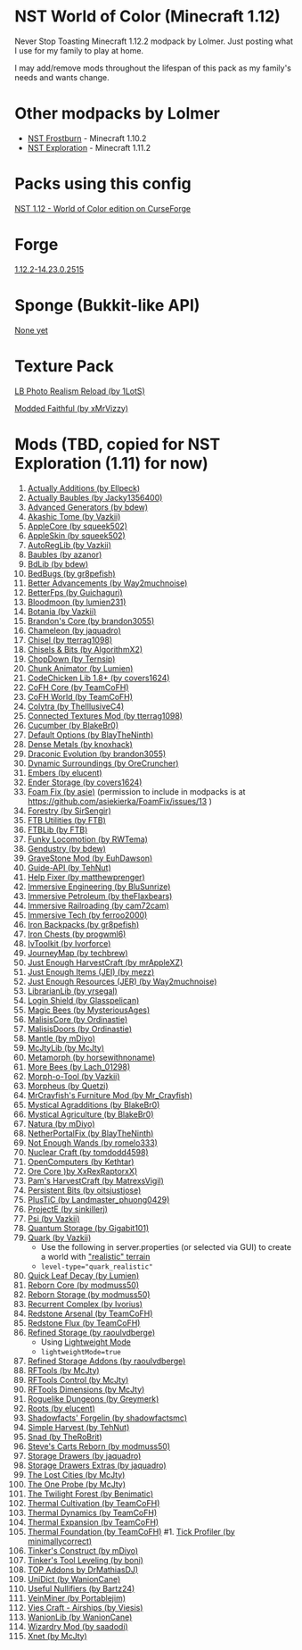NST World of Color (Minecraft 1.12)
============================

Never Stop Toasting Minecraft 1.12.2 modpack by Lolmer. Just posting what I use for my family to play at home.

I may add/remove mods throughout the lifespan of this pack as my family's needs and wants change.

# Other modpacks by Lolmer
* [NST Frostburn](https://minecraft.curseforge.com/projects/nst-unofficial-frostburn) - Minecraft 1.10.2
* [NST Exploration](https://minecraft.curseforge.com/projects/nst-unofficial-exploration) - Minecraft 1.11.2

# Packs using this config

[NST 1.12 - World of Color edition on CurseForge](https://minecraft.curseforge.com/projects/nst-world-of-color)


# Forge

[1.12.2-14.23.0.2515](http://files.minecraftforge.net/maven/net/minecraftforge/forge/index_1.12.2.html)

# Sponge (Bukkit-like API)

[None yet](http://files.minecraftforge.net/maven/org/spongepowered/spongeforge/)

# Texture Pack
[LB Photo Realism Reload (by 1LotS)](https://minecraft.curseforge.com/projects/lb-photo-realism-reload)

[Modded Faithful (by xMrVizzy)](https://minecraft.curseforge.com/projects/modded-faithful)

# Mods (TBD, copied for NST Exploration (1.11) for now)

1. [Actually Additions (by Ellpeck)](https://minecraft.curseforge.com/projects/actually-additions)
1. [Actually Baubles (by Jacky1356400)](https://minecraft.curseforge.com/projects/actually-baubles)
1. [Advanced Generators (by bdew)](https://minecraft.curseforge.com/mc-mods/223622)
1. [Akashic Tome (by Vazkii)](https://minecraft.curseforge.com/projects/akashic-tome)
1. [AppleCore (by squeek502)](https://minecraft.curseforge.com/projects/applecore)
1. [AppleSkin (by squeek502)](https://minecraft.curseforge.com/mc-mods/248787)
1. [AutoRegLib (by Vazkii)](https://minecraft.curseforge.com/mc-mods/250363)
1. [Baubles (by azanor)](https://minecraft.curseforge.com/mc-mods/227083)
1. [BdLib (by bdew)](https://minecraft.curseforge.com/mc-mods/70496)
1. [BedBugs (by gr8pefish)](https://minecraft.curseforge.com/projects/bed-bugs)
1. [Better Advancements (by Way2muchnoise)](https://minecraft.curseforge.com/projects/better-advancements)
1. [BetterFps (by Guichaguri)](https://minecraft.curseforge.com/mc-mods/229876)
1. [Bloodmoon (by lumien231)](https://minecraft.curseforge.com/mc-mods/226321)
1. [Botania (by Vazkii)](https://minecraft.curseforge.com/mc-mods/225643)
1. [Brandon's Core (by brandon3055)](https://minecraft.curseforge.com/projects/brandons-core)
1. [Chameleon (by jaquadro)](https://minecraft.curseforge.com/projects/chameleon)
1. [Chisel (by tterrag1098)](https://minecraft.curseforge.com/projects/chisel)
1. [Chisels & Bits (by AlgorithmX2)](https://minecraft.curseforge.com/projects/chisels-bits)
1. [ChopDown (by Ternsip)](https://minecraft.curseforge.com/projects/chopdown)
1. [Chunk Animator (by Lumien)](https://minecraft.curseforge.com/projects/chunk-animator)
1. [CodeChicken Lib 1.8+ (by covers1624)](https://mods.curse.com/mc-mods/minecraft/242818-codechicken-lib-1-8)
1. [CoFH Core (by TeamCoFH)](https://minecraft.curseforge.com/projects/cofhcore)
1. [CoFH World (by TeamCoFH)](https://minecraft.curseforge.com/projects/cofh-world)
1. [Colytra (by TheIllusiveC4)](https://minecraft.curseforge.com/projects/colytra)
1. [Connected Textures Mod (by tterrag1098)](https://minecraft.curseforge.com/projects/ctm)
1. [Cucumber (by BlakeBr0)](https://minecraft.curseforge.com/projects/cucumber)
1. [Default Options (by BlayTheNinth)](https://minecraft.curseforge.com/projects/default-options)
1. [Dense Metals (by knoxhack)](https://minecraft.curseforge.com/projects/dense-metals)
1. [Draconic Evolution (by brandon3055)](https://minecraft.curseforge.com/projects/draconic-evolution)
1. [Dynamic Surroundings (by OreCruncher)](https://minecraft.curseforge.com/projects/dynamic-surroundings)
1. [Embers (by elucent)](https://minecraft.curseforge.com/projects/embers)
1. [Ender Storage (by covers1624)](https://minecraft.curseforge.com/projects/ender-storage-1-8)
1. [Foam Fix (by asie)](https://asie.pl/Projects/Minecraft/Mods/FoamFix) (permission to include in modpacks is at https://github.com/asiekierka/FoamFix/issues/13 )
1. [Forestry (by SirSengir)](https://minecraft.curseforge.com/projects/forestry)
1. [FTB Utilities (by FTB)](https://minecraft.curseforge.com/mc-mods/237102)
1. [FTBLib (by FTB)](https://minecraft.curseforge.com/mc-mods/237167)
1. [Funky Locomotion (by RWTema)](https://minecraft.curseforge.com/projects/funky-locomotion)
1. [Gendustry (by bdew)](https://minecraft.curseforge.com/projects/gendustry)
1. [GraveStone Mod (by EuhDawson)](https://minecraft.curseforge.com/mc-mods/238551)
1. [Guide-API (by TehNut)](https://minecraft.curseforge.com/mc-mods/228832)
1. [Help Fixer (by matthewprenger)](https://minecraft.curseforge.com/projects/helpfixer)
1. [Immersive Engineering (by BluSunrize)](https://minecraft.curseforge.com/projects/immersive-engineering)
1. [Immersive Petroleum (by theFlaxbears)](https://minecraft.curseforge.com/projects/immersive-petroleum)
1. [Immersive Railroading (by cam72cam)](https://minecraft.curseforge.com/projects/immersive-railroading)
1. [Immersive Tech (by ferroo2000)](https://minecraft.curseforge.com/projects/immersive-tech)
1. [Iron Backpacks (by gr8pefish)](https://minecraft.curseforge.com/projects/iron-backpacks)
1. [Iron Chests (by progwml6)](https://minecraft.curseforge.com/mc-mods/228756)
1. [IvToolkit (by Ivorforce)](https://minecraft.curseforge.com/projects/ivtoolkit)
1. [JourneyMap (by techbrew)](https://minecraft.curseforge.com/mc-mods/32274)
1. [Just Enough HarvestCraft (by mrAppleXZ)](https://minecraft.curseforge.com/projects/just-enough-harvestcraft)
1. [Just Enough Items (JEI) (by mezz)](https://minecraft.curseforge.com/mc-mods/238222)
1. [Just Enough Resources (JER) (by Way2muchnoise)](https://minecraft.curseforge.com/mc-mods/240630)
1. [LibrarianLib (by yrsegal)](https://minecraft.curseforge.com/projects/librarianlib)
1. [Login Shield (by Glasspelican)](https://minecraft.curseforge.com/mc-mods/233255)
1. [Magic Bees (by MysteriousAges)](https://minecraft.curseforge.com/projects/magic-bees)
1. [MalisisCore (by Ordinastie)](https://minecraft.curseforge.com/projects/malisiscore)
1. [MalisisDoors (by Ordinastie)](https://minecraft.curseforge.com/projects/malisisdoors)
1. [Mantle (by mDiyo)](https://minecraft.curseforge.com/projects/mantle)
1. [McJtyLib (by McJty)](https://minecraft.curseforge.com/mc-mods/233105)
1. [Metamorph (by horsewithnoname)](https://minecraft.curseforge.com/projects/metamorph)
1. [More Bees (by Lach_01298)](https://minecraft.curseforge.com/projects/more-bees)
1. [Morph-o-Tool (by Vazkii)](https://minecraft.curseforge.com/projects/morph-o-tool)
1. [Morpheus (by Quetzi)](https://minecraft.curseforge.com/mc-mods/69118)
1. [MrCrayfish's Furniture Mod (by Mr_Crayfish)](https://minecraft.curseforge.com/projects/mrcrayfish-furniture-mod)
1. [Mystical Agradditions (by BlakeBr0)](https://minecraft.curseforge.com/projects/mystical-agradditions)
1. [Mystical Agriculture (by BlakeBr0)](https://minecraft.curseforge.com/mc-mods/246640)
1. [Natura (by mDiyo)](https://minecraft.curseforge.com/projects/natura)
1. [NetherPortalFix (by BlayTheNinth)](https://minecraft.curseforge.com/mc-mods/241160)
1. [Not Enough Wands (by romelo333)](https://minecraft.curseforge.com/projects/not-enough-wands)
1. [Nuclear Craft (by tomdodd4598)](https://minecraft.curseforge.com/projects/nuclearcraft-mod)
1. [OpenComputers (by Kethtar)](https://minecraft.curseforge.com/mc-mods/223008)
1. [Ore Core )by XxRexRaptorxX)](https://minecraft.curseforge.com/projects/ore-core)
1. [Pam's HarvestCraft (by MatrexsVigil)](https://minecraft.curseforge.com/projects/pams-harvestcraft)
1. [Persistent Bits (by oitsjustjose)](https://minecraft.curseforge.com/projects/persistent-bits)
1. [PlusTiC (by Landmaster_phuong0429)](https://minecraft.curseforge.com/projects/plustic)
1. [ProjectE (by sinkillerj)](https://minecraft.curseforge.com/projects/projecte)
1. [Psi (by Vazkii)](https://minecraft.curseforge.com/mc-mods/241665)
1. [Quantum Storage (by Gigabit101)](https://minecraft.curseforge.com/projects/quantumstorage)
1. [Quark (by Vazkii)](https://minecraft.curseforge.com/mc-mods/243121)
   * Use the following in server.properties (or selected via GUI) to create a world with ["realistic" terrain](https://twitter.com/Vazkii/status/744293874336735234)
   * ```level-type="quark_realistic"```
1. [Quick Leaf Decay (by Lumien)](https://minecraft.curseforge.com/projects/quick-leaf-decay)
1. [Reborn Core (by modmuss50)](https://minecraft.curseforge.com/projects/reborncore)
1. [Reborn Storage (by modmuss50)](https://minecraft.curseforge.com/projects/rebornstorage)
1. [Recurrent Complex (by Ivorius)](https://minecraft.curseforge.com/projects/recurrent-complex)
1. [Redstone Arsenal (by TeamCoFH)](https://minecraft.curseforge.com/projects/redstone-arsenal)
1. [Redstone Flux (by TeamCoFH)](https://minecraft.curseforge.com/projects/redstone-flux)
1. [Refined Storage (by raoulvdberge)](https://minecraft.curseforge.com/mc-mods/243076)
   * Using [Lightweight Mode](http://minecraft-recurrent-complex.wikia.com/wiki/Using_Recurrent_Complex_as_a_Utility#Lightweight_Mode)
   * ```lightweightMode=true```
1. [Refined Storage Addons (by raoulvdberge)](https://minecraft.curseforge.com/projects/refined-storage-addons)
1. [RFTools (by McJty)](https://minecraft.curseforge.com/mc-mods/224641)
1. [RFTools Control (by McJty)](https://minecraft.curseforge.com/projects/rftools-control)
1. [RFTools Dimensions (by McJty)](https://minecraft.curseforge.com/mc-mods/240950)
1. [Roguelike Dungeons (by Greymerk)](https://minecraft.curseforge.com/mc-mods/221585)
1. [Roots (by elucent)](https://minecraft.curseforge.com/projects/roots)
1. [Shadowfacts' Forgelin (by shadowfactsmc)](https://minecraft.curseforge.com/projects/shadowfacts-forgelin)
1. [Simple Harvest (by TehNut)](https://minecraft.curseforge.com/projects/simpleharvest)
1. [Snad (by TheRoBrit)](https://minecraft.curseforge.com/projects/snad)
1. [Steve's Carts Reborn (by modmuss50)](https://minecraft.curseforge.com/projects/steves-carts-reborn)
1. [Storage Drawers (by jaquadro)](https://minecraft.curseforge.com/projects/storage-drawers)
1. [Storage Drawers Extras (by jaquadro)](https://minecraft.curseforge.com/projects/storage-drawers-extras)
1. [The Lost Cities (by McJty)](https://minecraft.curseforge.com/projects/the-lost-cities)
1. [The One Probe (by McJty)](https://minecraft.curseforge.com/projects/the-one-probe)
1. [The Twilight Forest (by Benimatic)](https://minecraft.curseforge.com/projects/the-twilight-forest)
1. [Thermal Cultivation (by TeamCoFH)](https://minecraft.curseforge.com/projects/thermal-cultivation)
1. [Thermal Dynamics (by TeamCoFH)](https://minecraft.curseforge.com/projects/thermal-dynamics)
1. [Thermal Expansion (by TeamCoFH)](https://minecraft.curseforge.com/projects/thermalexpansion)
1. [Thermal Foundation (by TeamCoFH)](https://minecraft.curseforge.com/projects/thermal-foundation)
#1. [Tick Profiler (by minimallycorrect)](https://minecraft.curseforge.com/projects/tickprofiler)
1. [Tinker's Construct (by mDiyo)](https://minecraft.curseforge.com/projects/tinkers-construct)
1. [Tinker's Tool Leveling (by boni)](https://minecraft.curseforge.com/projects/tinkers-tool-leveling)
1. [TOP Addons by DrMathiasDJ)](https://minecraft.curseforge.com/projects/top-addons)
1. [UniDict (by WanionCane)](https://minecraft.curseforge.com/projects/unidict)
1. [Useful Nullifiers (by Bartz24)](https://minecraft.curseforge.com/projects/useful-nullifiers)
1. [VeinMiner (by Portablejim)](https://minecraft.curseforge.com/mc-mods/67133)
1. [Vies Craft - Airships (by Viesis)](https://minecraft.curseforge.com/projects/viescraft-airships)
1. [WanionLib (by WanionCane)](https://minecraft.curseforge.com/projects/wanionlib)
1. [Wizardry Mod (by saadodi)](https://minecraft.curseforge.com/projects/wizardry-mod)
1. [Xnet (by McJty)](https://minecraft.curseforge.com/projects/xnet)

